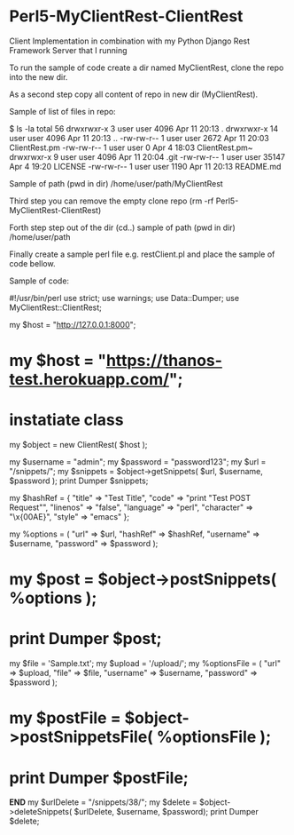 # Perl5-MyClientRest-ClientRest
Client Implementation in combination with my Python Django Rest Framework Server that I running

To run the sample of code create a dir named MyClientRest, clone the repo into the new dir.

As a second step copy all content of repo in new dir (MyClientRest).

Sample of list of files in repo:

$ ls -la
total 56
drwxrwxr-x  3 user user  4096 Apr 11 20:13 .
drwxrwxr-x 14 user user  4096 Apr 11 20:13 ..
-rw-rw-r--  1 user user  2672 Apr 11 20:03 ClientRest.pm
-rw-rw-r--  1 user user     0 Apr  4 18:03 ClientRest.pm~
drwxrwxr-x  9 user user  4096 Apr 11 20:04 .git
-rw-rw-r--  1 user user 35147 Apr  4 19:20 LICENSE
-rw-rw-r--  1 user user  1190 Apr 11 20:13 README.md

Sample of path (pwd in dir) /home/user/path/MyClientRest

Third step you can remove the empty clone repo (rm -rf Perl5-MyClientRest-ClientRest)

Forth step step out of the dir (cd..) sample of path (pwd in dir) /home/user/path

Finally create a sample perl file e.g. restClient.pl and place the sample of code bellow.

Sample of code:

#!/usr/bin/perl
use strict;
use warnings;
use Data::Dumper;
use MyClientRest::ClientRest;

my $host = "http://127.0.0.1:8000";

# my $host = "https://thanos-test.herokuapp.com/";

# instatiate class
my $object = new ClientRest( $host );

my $username = "admin";
my $password = "password123";
my $url = "/snippets/";
my $snippets = $object->getSnippets( $url, $username, $password );
print Dumper $snippets;

my $hashRef = { "title" => "Test Title",
		"code" => "print \"Test POST Request\"",
		"linenos" => "false",
		"language" => "perl",
		"character" => "\x{00AE}",
		"style" => "emacs" };

my %options = ( "url"      => $url,
		"hashRef"  => $hashRef,
		"username" => $username,
		"password" => $password );

# my $post = $object->postSnippets( %options );
# print Dumper $post;

my $file = 'Sample.txt';
my $upload = '/upload/';
my %optionsFile = ( "url"      => $upload,
		    "file"     => $file,
		    "username" => $username,
		    "password" => $password );

# my $postFile = $object->postSnippetsFile( %optionsFile );
# print Dumper $postFile;

__END__
my $urlDelete = "/snippets/38/";
my $delete = $object->deleteSnippets( $urlDelete, $username, $password);
print Dumper $delete;